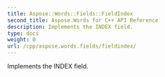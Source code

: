 ```yaml
---
title: Aspose::Words::Fields::FieldIndex
second_title: Aspose.Words for C++ API Reference
description: Implements the INDEX field. 
type: docs
weight: 0
url: /cpp/aspose.words.fields/fieldindex/
---
```


Implements the INDEX field. 

